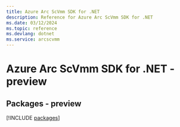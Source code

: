 ```yaml
---
title: Azure Arc ScVmm SDK for .NET
description: Reference for Azure Arc ScVmm SDK for .NET
ms.date: 03/12/2024
ms.topic: reference
ms.devlang: dotnet
ms.service: arcscvmm
---
```

# Azure Arc ScVmm SDK for .NET - preview
## Packages - preview
[!INCLUDE [packages](arc-scvmm-index.md)]